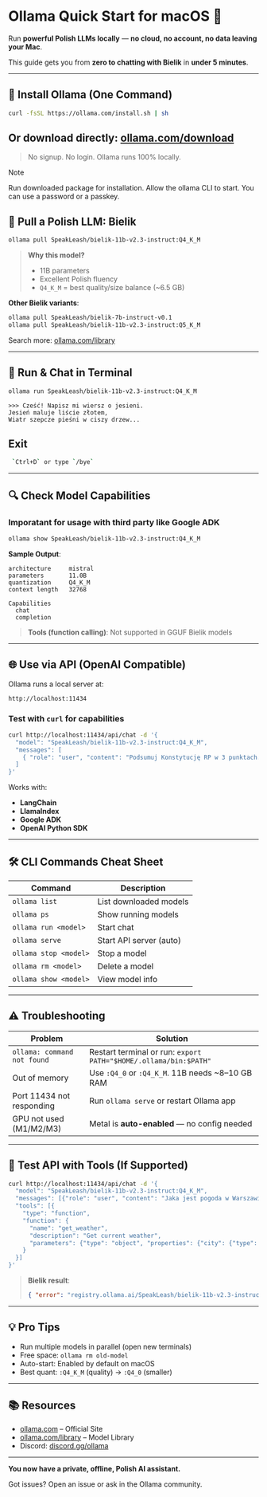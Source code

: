 # Ollama Quick Start for macOS 🦙

Run **powerful Polish LLMs locally** — **no cloud, no account, no data leaving your Mac**.

This guide gets you from **zero to chatting with Bielik** in **under 5 minutes**.

---

## 🚀 Install Ollama (One Command)

```bash
curl -fsSL https://ollama.com/install.sh | sh
```

 ## Or download directly: [ollama.com/download](https://ollama.com/download)

> No signup. No login. Ollama runs 100% locally.

> [!NOTE]
> Run downloaded package for installation.
> Allow the ollama CLI to start. You can use a password or a passkey.

## 🧠 Pull a Polish LLM: Bielik

```bash
ollama pull SpeakLeash/bielik-11b-v2.3-instruct:Q4_K_M
```

> **Why this model?**  
> - 11B parameters  
> - Excellent Polish fluency  
> - `Q4_K_M` = best quality/size balance (~6.5 GB)

**Other Bielik variants**:
```bash
ollama pull SpeakLeash/bielik-7b-instruct-v0.1
ollama pull SpeakLeash/bielik-11b-v2.3-instruct:Q5_K_M
```

Search more: [ollama.com/library](https://ollama.com/library)

---

## 💬 Run & Chat in Terminal

```bash
ollama run SpeakLeash/bielik-11b-v2.3-instruct:Q4_K_M
```

```text
>>> Cześć! Napisz mi wiersz o jesieni.
Jesień maluje liście złotem,
Wiatr szepcze pieśni w ciszy drzew...
```
## Exit
```bash
 `Ctrl+D` or type `/bye`
```
---

## 🔍 Check Model Capabilities
### Imporatant for usage with third party like Google ADK

```bash
ollama show SpeakLeash/bielik-11b-v2.3-instruct:Q4_K_M
```

**Sample Output**:
```text
architecture     mistral
parameters       11.0B
quantization     Q4_K_M
context length   32768

Capabilities
  chat
  completion
```

> **Tools (function calling)**: Not supported in GGUF Bielik models

---

## 🌐 Use via API (OpenAI Compatible)

Ollama runs a local server at:

```
http://localhost:11434
```

### Test with `curl` for capabilities 

```bash
curl http://localhost:11434/api/chat -d '{
  "model": "SpeakLeash/bielik-11b-v2.3-instruct:Q4_K_M",
  "messages": [
    { "role": "user", "content": "Podsumuj Konstytucję RP w 3 punktach." }
  ]
}'
```

Works with:
- **LangChain**
- **LlamaIndex**
- **Google ADK**
- **OpenAI Python SDK**

---

## 🛠 CLI Commands Cheat Sheet

| Command | Description |
|-------|-------------|
| `ollama list` | List downloaded models |
| `ollama ps` | Show running models |
| `ollama run <model>` | Start chat |
| `ollama serve` | Start API server (auto) |
| `ollama stop <model>` | Stop a model |
| `ollama rm <model>` | Delete a model |
| `ollama show <model>` | View model info |

---

## ⚠️ Troubleshooting

| Problem | Solution |
|--------|----------|
| `ollama: command not found` | Restart terminal or run: `export PATH="$HOME/.ollama/bin:$PATH"` |
| Out of memory | Use `:Q4_0` or `:Q4_K_M`. 11B needs ~8–10 GB RAM |
| Port 11434 not responding | Run `ollama serve` or restart Ollama app |
| GPU not used (M1/M2/M3) | Metal is **auto-enabled** — no config needed |

---

## 🧪 Test API with Tools (If Supported)

```bash
curl http://localhost:11434/api/chat -d '{
  "model": "SpeakLeash/bielik-11b-v2.3-instruct:Q4_K_M",
  "messages": [{"role": "user", "content": "Jaka jest pogoda w Warszawie?"}],
  "tools": [{
    "type": "function",
    "function": {
      "name": "get_weather",
      "description": "Get current weather",
      "parameters": {"type": "object", "properties": {"city": {"type": "string"}}}
    }
  }]
}'
```

> **Bielik result**:
> ```json
> { "error": "registry.ollama.ai/SpeakLeash/bielik-11b-v2.3-instruct:Q4_K_M does not support tools" }
> ```

---

## 💡 Pro Tips

- Run multiple models in parallel (open new terminals)
- Free space: `ollama rm old-model`
- Auto-start: Enabled by default on macOS
- Best quant: `:Q4_K_M` (quality) → `:Q4_0` (smaller)

---

## 📚 Resources

- [ollama.com](https://ollama.com) – Official Site
- [ollama.com/library](https://ollama.com/library) – Model Library
- Discord: [discord.gg/ollama](https://discord.gg/ollama)

---

**You now have a private, offline, Polish AI assistant.**

Got issues? Open an issue or ask in the Ollama community.
